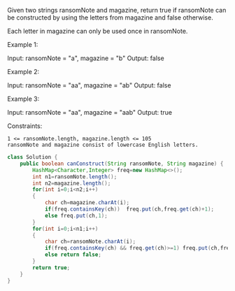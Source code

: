Given two strings ransomNote and magazine, return true if ransomNote can be constructed by using the letters from magazine and false otherwise.

Each letter in magazine can only be used once in ransomNote.

 

Example 1:

Input: ransomNote = "a", magazine = "b"
Output: false

Example 2:

Input: ransomNote = "aa", magazine = "ab"
Output: false

Example 3:

Input: ransomNote = "aa", magazine = "aab"
Output: true

 

Constraints:

    1 <= ransomNote.length, magazine.length <= 105
    ransomNote and magazine consist of lowercase English letters.

``` java
class Solution {
    public boolean canConstruct(String ransomNote, String magazine) {
        HashMap<Character,Integer> freq=new HashMap<>();
        int n1=ransomNote.length();
        int n2=magazine.length();
        for(int i=0;i<n2;i++) 
        {
            char ch=magazine.charAt(i);
            if(freq.containsKey(ch))  freq.put(ch,freq.get(ch)+1);
            else freq.put(ch,1);
        }
        for(int i=0;i<n1;i++)
        {
            char ch=ransomNote.charAt(i);
            if(freq.containsKey(ch) && freq.get(ch)>=1) freq.put(ch,freq.get(ch)-1);
            else return false;
        }
        return true;
    }
}
```

